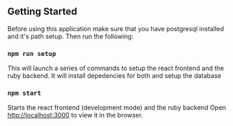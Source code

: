 ## Getting Started

Before using this application make sure that you have postgresql installed and it's path setup. Then run the following:

### `npm run setup`

This will launch a series of commands to setup the react frontend and the ruby backend.
It will install depedencies for both and setup the database

### `npm start`

Starts the react frontend (development mode) and the ruby backend
Open [http://localhost:3000](http://localhost:3000) to view it in the browser.